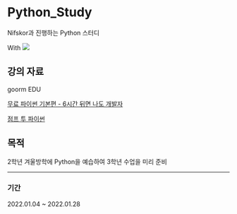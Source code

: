 # Python_Study
Nifskor과 진행하는 Python 스터디

With <a href="https://thelight0804.notion.site/Python-57e914b69ad549aeb4bff3315a811690" target="Notion"><img src="https://img.shields.io/badge/Notion-000000?style=flat-square&logo=Notion&logoColor=white"/></a>


## 강의 자료
goorm EDU

[무료 파이썬 기본편 - 6시간 뒤면 나도 개발자](https://edu.goorm.io/learn/lecture/19917/%EB%AC%B4%EB%A3%8C-%ED%8C%8C%EC%9D%B4%EC%8D%AC-%EA%B8%B0%EB%B3%B8%ED%8E%B8-6%EC%8B%9C%EA%B0%84-%EB%92%A4%EB%A9%B4-%EB%82%98%EB%8F%84-%EA%B0%9C%EB%B0%9C%EC%9E%90)

[점프 투 파이썬](https://wikidocs.net/book/1)

## 목적
2학년 겨울방학에 Python을 예습하여 3학년 수업을 미리 준비

------------

### 기간
2022.01.04 ~ 2022.01.28
